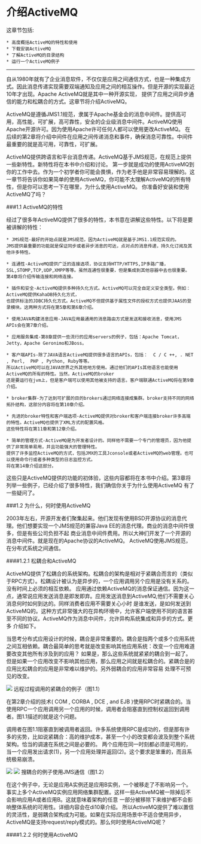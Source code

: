介绍ActiveMQ
===========================
这章节包括:

    * 高度概括ActiveMQ的特性和使用
    * 下载安装ActiveMQ
    * 了解ActiveMQ的目录结构
    * 运行一个ActiveMQ例子

****

自从1980年就有了企业消息软件，不仅仅是应用之间通信方式，也是一种集成方式。因此消息传递实现需要双端通知及应用之间的相互操作。但是开源的实现最近10年才出现。Apache ActiveMQ就是其中一种开源实现，
提供了应用之间异步通信的能力和松耦合的方式。这章节将介绍ActiveMQ。

ActiveMQ是遵循JMS1.1规范，隶属于Apache基金会的消息中间件。提供高可用，高性能，可扩展，高可靠性，安全的企业级消息中间件。ActiveMQ使用Apache开源许可。因为使用Apache许可任何人都可以使用更改ActiveMQ。
在后续的第2章将介绍中间件在应用之间传递消息和事件，确保消息可靠性。中间件最重要的就是高可用，可靠性，可扩展。

ActiveMQ提供跨语言和平台消息传递。ActiveMQ基于JMS规范，在规范上提供一些新特性。新特性将在本书中介绍和讨论。
第一步就是成功的使用ActiveMQ到你的工作中去。作为一个初学者你可能会畏惧，作为老手他是非常容易理解的。这一章节将告诉你如果简单的使用ActiveMQ，你可能不太理解ActiveMQ的所有特性，但是你可以思考一下在哪里，为什么使用ActiveMQ。
你准备好安装和使用ActiveMQ了吗？

###1.1 ActiveMQ的特性

经过了很多年ActiveMQ提供了很多的特性，本书意在讲解这些特性。以下将是要被讲解的特性：

    * JMS规范-最好的开始点就是JMS规范，因为ActiveMQ就是基于JMS1.1规范实现的。
    JMS提供最重要的功能就是保证同步或者异步消息的可达，点对点的消息传递，持久化订阅及其他许多特性。

    * 连通性-ActiveMQ提供广泛的连接选项，协议支持HTTP/HTTPS,IP多路广播，
    SSL,STOMP,TCP,UDP,XMPP等等。虽然连通性很重要，但是集成到其他容器中去也很重要。
    第4章将介绍传输连接和网络连接。

    * 插件和安全-ActiveMQ提供多种持久化方式。ActiveMQ可以完全自定义安全类型。例如：ActiveMQ提供KahaDB持久化方式，
    也提供标注的JDBC持久化方式。ActiveMQ不但提供基于属性文件的授权方式也提供JAAS的登录模块。这两种方式将在第5章和第6章介绍。

    * 使用JAVA构建消息应用-JAVA应用最通用的消息路由方式是发送和接收消息，使用JMS APIs会在第7章介绍。

    * 应用服务集成-第8章提供一些流行的应用servers的例子，包括：Apache Tomcat，Jetty，Apache Geronimo和JBoss。

    * 客户端APIs-除了JAVA语言ActiveMQ提供很多语言的APIs，包括：  C / C ++, . NET , Perl,  PHP , Python, Ruby等等。
    所以ActiveMQ可以在JAVA世界之外其他地方使用。通过他们的APIs其他语言也能使用ActiveMQ的所有的特性。当然，ActiveMQ的broker
    还是要运行在jvm上，但是客户端可以使用其他被支持的语言。客户端联通ActiveMQ将在第9章介绍。

    * broker集群-为了达到可扩展的目的brokers通过网络连接成集群。broker支持不同的网络拓扑结构，这部分内容将在第10章介绍。

    * 先进的broker特性和客户端选项-ActiveMQ提供对broker和客户端连接broker许多高端的特性。ActiveMQ也提供了XML方式的配置风格。
    这些特性将在第11章和第12章介绍。

    * 简单的管理方式-ActiveMQ是为开发者设计的。同样他不需要一个专门的管理员，因为他提供了非常简单易用，并且功能强大的管理特性。
    提供了许多监控ActiveMQ的方式，包括JMX的工具Jconsole或者ActiveMQ的web管理。也可以使用命令行或者多种类型的日志监控方式。
    将在第14章介绍这部分。

这些只是ActiveMQ提供的功能的初体验，这些内容都将在本书中介绍。第3章将列举一些例子，已经介绍了很多特性，我们确信你关于为什么使用ActiveMQ
有了一些疑问了。

###1.2 为什么，何时使用ActiveMQ

2003年左右，开源开发者们聚集起来。他们发现有使用BSD开源协议的消息代理。他们想要实现一个JMS规范的兼容Java EE的消息代理。商业的消息中间件很多，但是有些公司负担不起
商业消息中间件费用。所以大神们开发了一个开源的消息中间件。就是现在的Apache协议的ActiveMQ。
ActiveMQ使用JMS规范，在分布式系统之间通信。

####1.2.1 松耦合和ActiveMQ

ActiveMQ提供了松耦合的系统架构。松耦合的架构是相对于紧耦合而言的（类似于RPC方式）。松耦设计被认为是异步的，一个应用调用另个应用是没有关系的。没有时间上必须的相互依赖。
应用通过依赖ActiveMQ的消息保证通信。因为这一点，通常说应用发送消息是即发即弃。应用发送消息到ActiveMQ,他们不需要关心消息何时如何到达的。同样消费者应用不需要关心小时
是谁发送，是如何发送到ActiveMQ的。这种方式非常强大的在异构环境中，允许客户端使用不同的语言甚至不同的协议。ActiveMQ作为消息中间件，允许异构系统集成和异步的方式。更多
介绍如下。

当思考分布式应用设计的时候，耦合是非常重要的。耦合是指两个或多个应用系统之间互相依赖。耦合最简单的思考就是改变影响其他应用系统：改变一个应用难道要改变其他所有涉及到的应用？
如果是，那么这些系统就紧紧的耦合到一起了。但是如果一个应用改变不影响其他应用，那么应用之间就是松耦合的。紧耦合是的应用比松耦合的应用是非常难以维护的。另外弱耦合的应用非常容易
处理不可预见的改变。

![](https://github.com/zhaoguangnan/activemq-in-action-translate/blob/master/images/coupled.png)
远程过程调用的紧耦合的例子（图1.1）

在第2章介绍的技术( COM ,  CORBA ,  DCE , and  EJB )使用RPC时紧耦合的。当使用RPC一个应用调用另一个应用的时候，调用者会阻塞直到控制权返回到调用者。图1.1描述的就是这个问题。

调用者在图1.1阻塞直到被调用者返回。许多系统使用RPC是成功的，但是那有许多的劣势，比如说紧耦合：高的维护成本，甚至一个小的改变都会波及到整个系统架构。恰当的调速在系统之间是必要的。
两个应用在同一时刻都必须是可用的，当一个应用发出请求(1)，另一个应用处理并返回(2)。这个要求是笨重的，而且系统极易崩溃。

![](https://github.com/zhaoguangnan/activemq-in-action-translate/blob/master/images/loosely-coupled-recive.png)
![](https://github.com/zhaoguangnan/activemq-in-action-translate/blob/master/images/loosely-coupled-send.png)
搜耦合的例子使用JMS通信（图1.2）

在这个例子中，无论是应用A实例还是应用B实例，一个被移走了不影响另一个。事实上多个ActiveMQ实例应用网络集群配置。这样一些ActiveMQ被一除掉后不会影响应用A或者应用B。这就意味着架构的任意
一部分被移除下来维护都不会影响整体系统的可用性。详细内容会在di10章介绍。
所以ActiveMQ提供了难以置信的灵活性，是弱耦合架构成为可能。如果在实际应用场景中不适合使用异步，ActiveMQ是支持request/reply模式的。那么何时使用ActiveMQ呢？

####1.2.2 何时使用ActiveMQ







